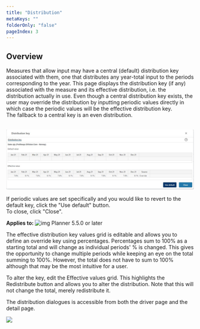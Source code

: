 ```yaml
---
title: "Distribution"
metaKeys: ""
folderOnly: "false"
pageIndex: 3
---
```


## Overview
Measures that allow input may have a central (default) distribution key associated with them, one that distributes any year-total input to the periods corresponding to the year. This page displays the distribution key (if any) associated with the measure and its effective distribution, i.e. the distribution actually in use. Even though a central distribution key exists, the user may override the distribution by inputting periodic values directly in which case the periodic values will be the effective distribution key.<br/>
The fallback to a central key is an even distribution.<br/>
<br/>

![](img/distribution.JPG)

If periodic values are set specifically and you would like to revert to the default key, click the "Use default" button.<br/>
To close, click "Close".<br/>

**Applies to:** ![img](https://profitbasedocs.blob.core.windows.net/icons/yes-icon.png) Planner 5.5.0 or later

The effective distribution key values grid is editable and allows you to define an override key using percentages. Percentages sum to 100% as a starting total and will change as individual periods' % is changed. This gives the opportunity to change multiple periods while keeping an eye on the total summing to 100%. However, the total does not have to sum to 100% although that may be the most intuitive for a user.  <br/>

To alter the key, edit the Effective values grid. This highlights the Redistribute button and allows you to alter the distribution. Note that this will not change the total, merely redistribute it.  <br/>

The distribution dialogues is accessible from both the driver page and the detail page.  <br/>

![](https://profitbasedocs.blob.core.windows.net/enduserhelp/images/Distribute542.JPG)<br/>